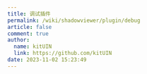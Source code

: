 ```yaml
---
title: 调试插件
permalink: /wiki/shadowviewer/plugin/debug
article: false
comment: true
author: 
  name: kitUIN
  link: https://github.com/kitUIN
date: 2023-11-02 15:23:49
---
```

